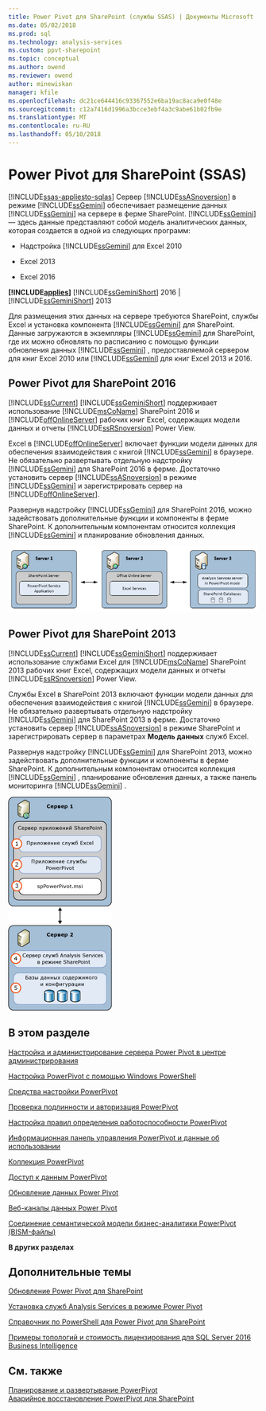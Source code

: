 ```yaml
---
title: Power Pivot для SharePoint (службы SSAS) | Документы Microsoft
ms.date: 05/02/2018
ms.prod: sql
ms.technology: analysis-services
ms.custom: ppvt-sharepoint
ms.topic: conceptual
ms.author: owend
ms.reviewer: owend
author: minewiskan
manager: kfile
ms.openlocfilehash: dc21ce644416c93367552e6ba19ac8aca9e0f48e
ms.sourcegitcommit: c12a7416d1996a3bcce3ebf4a3c9abe61b02fb9e
ms.translationtype: MT
ms.contentlocale: ru-RU
ms.lasthandoff: 05/10/2018
---
```

# <a name="power-pivot-for-sharepoint-ssas"></a>Power Pivot для SharePoint (SSAS)
[!INCLUDE[ssas-appliesto-sqlas](../../includes/ssas-appliesto-sqlas.md)]
  Сервер [!INCLUDE[ssASnoversion](../../includes/ssasnoversion-md.md)] в режиме [!INCLUDE[ssGemini](../../includes/ssgemini-md.md)] обеспечивает размещение данных [!INCLUDE[ssGemini](../../includes/ssgemini-md.md)] на сервере в ферме SharePoint. [!INCLUDE[ssGemini](../../includes/ssgemini-md.md)] — здесь данные представляют собой модель аналитических данных, которая создается в одной из следующих программ:  
  
-   Надстройка [!INCLUDE[ssGemini](../../includes/ssgemini-md.md)] для Excel 2010  
  
-   Excel 2013  
  
-   Excel 2016  
  
 **[!INCLUDE[applies](../../includes/applies-md.md)]**  [!INCLUDE[ssGeminiShort](../../includes/ssgeminishort-md.md)] 2016 | [!INCLUDE[ssGeminiShort](../../includes/ssgeminishort-md.md)] 2013  
  
 Для размещения этих данных на сервере требуются SharePoint, службы Excel и установка компонента [!INCLUDE[ssGemini](../../includes/ssgemini-md.md)] для SharePoint. Данные загружаются в экземпляры [!INCLUDE[ssGemini](../../includes/ssgemini-md.md)] для SharePoint, где их можно обновлять по расписанию с помощью функции обновления данных [!INCLUDE[ssGemini](../../includes/ssgemini-md.md)] , предоставляемой сервером для книг Excel 2010 или [!INCLUDE[ssGemini](../../includes/ssgemini-md.md)] для книг Excel 2013 и 2016.  
  
## <a name="power-pivot-for-sharepoint-2016"></a>Power Pivot для SharePoint 2016  
 [!INCLUDE[ssCurrent](../../includes/sscurrent-md.md)] [!INCLUDE[ssGeminiShort](../../includes/ssgeminishort-md.md)] поддерживает использование [!INCLUDE[msCoName](../../includes/msconame-md.md)] SharePoint 2016 и [!INCLUDE[offOnlineServer](../../includes/offonlineserver-md.md)] рабочих книг Excel, содержащих модели данных и отчеты [!INCLUDE[ssRSnoversion](../../includes/ssrsnoversion-md.md)] Power View.  
  
 Excel в [!INCLUDE[offOnlineServer](../../includes/offonlineserver-md.md)] включает функции модели данных для обеспечения взаимодействия с книгой [!INCLUDE[ssGemini](../../includes/ssgemini-md.md)] в браузере. Не обязательно развертывать отдельную надстройку [!INCLUDE[ssGemini](../../includes/ssgemini-md.md)] для SharePoint 2016 в ферме. Достаточно установить сервер [!INCLUDE[ssASnoversion](../../includes/ssasnoversion-md.md)] в режиме [!INCLUDE[ssGemini](../../includes/ssgemini-md.md)] и зарегистрировать сервер на [!INCLUDE[offOnlineServer](../../includes/offonlineserver-md.md)].  
  
 Развернув надстройку [!INCLUDE[ssGemini](../../includes/ssgemini-md.md)] для SharePoint 2016, можно задействовать дополнительные функции и компоненты в ферме SharePoint. К дополнительным компонентам относится коллекция [!INCLUDE[ssGemini](../../includes/ssgemini-md.md)] и планирование обновления данных.  
  
 ![SSAS Power Pivot режим 3 сервера с Office Online Server](../../analysis-services/power-pivot-sharepoint/media/as-powerpivot-mode-3server-oos-deploy.png "SSAS Power Pivot режим 3 сервера с Office Online Server.")  
  
## <a name="power-pivot-for-sharepoint-2013"></a>Power Pivot для SharePoint 2013  
 [!INCLUDE[ssCurrent](../../includes/sscurrent-md.md)] [!INCLUDE[ssGeminiShort](../../includes/ssgeminishort-md.md)] поддерживает использование службами Excel для [!INCLUDE[msCoName](../../includes/msconame-md.md)] SharePoint 2013 рабочих книг Excel, содержащих модели данных и отчеты [!INCLUDE[ssRSnoversion](../../includes/ssrsnoversion-md.md)] Power View.  
  
 Службы Excel в SharePoint 2013 включают функции модели данных для обеспечения взаимодействия с книгой [!INCLUDE[ssGemini](../../includes/ssgemini-md.md)] в браузере. Не обязательно развертывать отдельную надстройку [!INCLUDE[ssGemini](../../includes/ssgemini-md.md)] для SharePoint 2013 в ферме. Достаточно установить сервер [!INCLUDE[ssASnoversion](../../includes/ssasnoversion-md.md)] в режиме SharePoint и зарегистрировать сервер в параметрах **Модель данных** служб Excel.  
  
 Развернув надстройку [!INCLUDE[ssGemini](../../includes/ssgemini-md.md)] для SharePoint 2013, можно задействовать дополнительные функции и компоненты в ферме SharePoint. К дополнительным компонентам относится коллекция [!INCLUDE[ssGemini](../../includes/ssgemini-md.md)] , планирование обновления данных, а также панель мониторинга [!INCLUDE[ssGemini](../../includes/ssgemini-md.md)] .  
  
 ![Развертывание сервера в режиме PowerPivot 2 SSAS](../../analysis-services/power-pivot-sharepoint/media/as-powerpivot-mode-2server-deployment.gif "развертывания сервера службы SSAS режиме PowerPivot 2")  
  
##  <a name="bkmk_RelatedContent"></a> В этом разделе  
 [Настройка и администрирование сервера Power Pivot в центре администрирования](../../analysis-services/power-pivot-sharepoint/power-pivot-server-administration-and-configuration-in-central-administration.md)  
  
 [Настройка PowerPivot с помощью Windows PowerShell](../../analysis-services/power-pivot-sharepoint/power-pivot-configuration-using-windows-powershell.md)  
  
 [Средства настройки PowerPivot](../../analysis-services/power-pivot-sharepoint/power-pivot-configuration-tools.md)  
  
 [Проверка подлинности и авторизация PowerPivot](../../analysis-services/power-pivot-sharepoint/power-pivot-authentication-and-authorization.md)  
  
 [Настройка правил определения работоспособности PowerPivot](../../analysis-services/power-pivot-sharepoint/configure-power-pivot-health-rules.md)  
  
 [Информационная панель управления PowerPivot и данные об использовании](../../analysis-services/power-pivot-sharepoint/power-pivot-management-dashboard-and-usage-data.md)  
  
 [Коллекция PowerPivot](http://msdn.microsoft.com/library/2a0db616-e08e-4062-aac8-979f8cad7794)  
  
 [Доступ к данным PowerPivot](../../analysis-services/power-pivot-sharepoint/power-pivot-data-access.md)  
  
 [Обновление данных Power Pivot](../../analysis-services/power-pivot-sharepoint/power-pivot-data-refresh.md)  
  
 [Веб-каналы данных Power Pivot](../../analysis-services/power-pivot-sharepoint/power-pivot-data-feeds.md)  
  
 [Соединение семантической модели бизнес-аналитики PowerPivot (BISM-файлы)](../../analysis-services/power-pivot-sharepoint/power-pivot-bi-semantic-model-connection-bism.md)  
  
 **В других разделах**  
  
## <a name="additional-topics"></a>Дополнительные темы  
 [Обновление Power Pivot для SharePoint](../../database-engine/install-windows/upgrade-power-pivot-for-sharepoint.md)  
  
 [Установка служб Analysis Services в режиме Power Pivot](../../analysis-services/instances/install-windows/install-analysis-services-in-power-pivot-mode.md)  
  
 [Справочник по PowerShell для Power Pivot для SharePoint](../../analysis-services/powershell/powershell-reference-for-power-pivot-for-sharepoint.md)  
  
 [Примеры топологий и стоимость лицензирования для SQL Server 2016 Business Intelligence](http://msdn.microsoft.com/library/682b8711-407a-48d1-9807-415d4c24dad6)  
  
## <a name="see-also"></a>См. также  
 [Планирование и развертывание PowerPivot](http://go.microsoft.com/fwlink/?linkID=220972)   
 [Аварийное восстановление PowerPivot для SharePoint](http://go.microsoft.com/fwlink/p/?LinkId=389570)  
  
  
